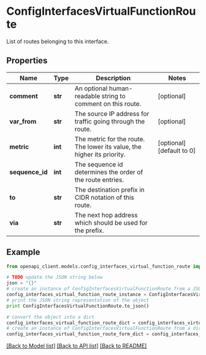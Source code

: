 # ConfigInterfacesVirtualFunctionRoute

List of routes belonging to this interface.

## Properties

Name | Type | Description | Notes
------------ | ------------- | ------------- | -------------
**comment** | **str** | An optional human-readable string to comment on this route. | [optional] 
**var_from** | **str** | The source IP address for traffic going through the route. | [optional] 
**metric** | **int** | The metric for the route. The lower its value, the higher its priority. | [optional] [default to 0]
**sequence_id** | **int** | The sequence id determines the order of the route entries. | 
**to** | **str** | The destination prefix in CIDR notation of this route. | 
**via** | **str** | The next hop address which should be used for the prefix. | 

## Example

```python
from openapi_client.models.config_interfaces_virtual_function_route import ConfigInterfacesVirtualFunctionRoute

# TODO update the JSON string below
json = "{}"
# create an instance of ConfigInterfacesVirtualFunctionRoute from a JSON string
config_interfaces_virtual_function_route_instance = ConfigInterfacesVirtualFunctionRoute.from_json(json)
# print the JSON string representation of the object
print ConfigInterfacesVirtualFunctionRoute.to_json()

# convert the object into a dict
config_interfaces_virtual_function_route_dict = config_interfaces_virtual_function_route_instance.to_dict()
# create an instance of ConfigInterfacesVirtualFunctionRoute from a dict
config_interfaces_virtual_function_route_form_dict = config_interfaces_virtual_function_route.from_dict(config_interfaces_virtual_function_route_dict)
```
[[Back to Model list]](../README.md#documentation-for-models) [[Back to API list]](../README.md#documentation-for-api-endpoints) [[Back to README]](../README.md)


